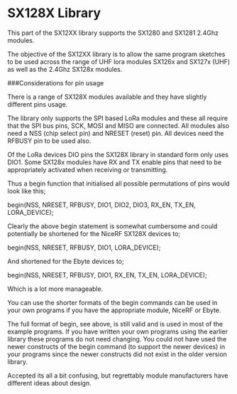 # SX128X Library
<cr>


This part of the SX12XX library supports the SX1280 and SX1281 2.4Ghz modules.

The objective of the SX12XX library is to allow the same program sketches to be used across the range of UHF lora modules SX126x and SX127x (UHF) as well as the 2.4Ghz SX128x modules. 

###Considerations for pin usage

There is a range of SX128X modules available and they have slightly different pins usage. 

The library only supports the SPI based LoRa modules and these all require that the SPI bus pins, SCK, MOSI and MISO are connected. All modules also need a NSS (chip select pin) and NRESET (reset) pin. All devices need the RFBUSY pin to be used also. 

Of the LoRa devices DIO pins the SX128X library in standard form only uses DIO1. Some SX128x modules have RX and TX enable pins that need to be appropriately activated when receiving or transmitting.

Thus a begin function that initialised all possible permutations of pins would look like this;

begin(NSS, NRESET, RFBUSY, DIO1, DIO2, DIO3, RX\_EN, TX\_EN, LORA\_DEVICE);

Clearly the above begin statement is somewhat cumbersome and could potentially be shortened for the NiceRF SX128X devices to;

begin(NSS, NRESET, RFBUSY, DIO1, LORA\_DEVICE);

And shortened for the Ebyte devices to;

begin(NSS, NRESET, RFBUSY, DIO1, RX\_EN, TX\_EN, LORA\_DEVICE);

Which is a lot more manageable.

You can use the shorter formats of the begin commands can be used in your own programs if you have the appropriate module, NiceRF or Ebyte. 

The full format of begin, see above, is still valid and is used in most of the example programs. If you have written your own programs using the earlier library these programs do not need changing. You could not have used the newer constructs of the begin command (to support the newer devices) in your programs since the newer constructs did not exist in the older version library. 

Accepted its all a bit confusing, but regrettably module manufacturers have different ideas about design. 